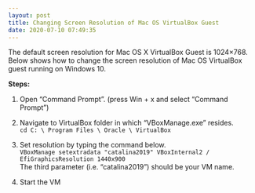 ```yaml
---
layout: post
title: Changing Screen Resolution of Mac OS VirtualBox Guest
date: 2020-07-10 07:49:35
---
```

The default screen resolution for Mac OS X VirtualBox Guest is 1024×768.\
Below shows how to change the screen resolution of Mac OS VirtualBox guest running on Windows 10.


**Steps:**

1. Open “Command Prompt”. (press Win + x and select “Command Prompt”)
2. Navigate to VirtualBox folder in which “VBoxManage.exe” resides.\
<code>cd C: \ Program Files \ Oracle \ VirtualBox</code>

3. Set resolution by typing the command below.\
<code>VBoxManage setextradata "catalina2019" VBoxInternal2 / EfiGraphicsResolution 1440x900</code>\
The third parameter (i.e. “catalina2019”) should be your VM name.
4. Start the VM